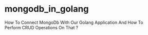 # mongodb_in_golang
How To Connect MongoDb With Our Golang Application And How To Perform CRUD Operations On That  ?
